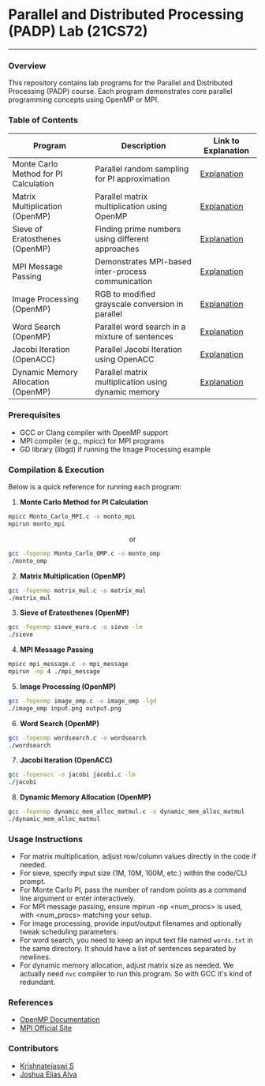 # Parallel and Distributed Processing (PADP) Lab (21CS72)

---

### Overview

This repository contains lab programs for the Parallel and Distributed Processing (PADP) course. Each program demonstrates core parallel programming concepts using OpenMP or MPI.

### Table of Contents

| Program                               | Description                                         | Link to Explanation                                                            |
| ------------------------------------- | --------------------------------------------------- | ------------------------------------------------------------------------------ |
| Monte Carlo Method for PI Calculation | Parallel random sampling for PI approximation       | [Explanation](./Lab_programs/PI_Calculation/Explaination.md) |
| Matrix Multiplication (OpenMP)        | Parallel matrix multiplication using OpenMP         | [Explanation](./Lab_programs/Matrix_Multiply/Explaination.md)                       |
| Sieve of Eratosthenes (OpenMP)        | Finding prime numbers using different approaches    | [Explanation](./Lab_programs/Sieve_Of_Erastothenes/Explaination.md)                       |
| MPI Message Passing                   | Demonstrates MPI-based inter-process communication  | [Explanation](./Lab_programs/MPI_message/Explaination.md)                      |
| Image Processing (OpenMP)             | RGB to modified grayscale conversion in parallel    | [Explanation](./Lab_programs/Image_OMP/Explaination.md)                        |
| Word Search (OpenMP)                  | Parallel word search in a mixture of sentences      | [Explanation](./Lab_programs/Wordsearch/Explaination.md)                       |
| Jacobi Iteration (OpenACC)    | Parallel Jacobi Iteration using OpenACC | [Explanation](./Lab_programs/Jacobi/Explanation.md)           |
| Dynamic Memory Allocation (OpenMP)    | Parallel matrix multiplication using dynamic memory | [Explanation](./Lab_programs/DynamicMemAlloc_MatMul/Explaination.md)           |

### Prerequisites

- GCC or Clang compiler with OpenMP support
- MPI compiler (e.g., mpicc) for MPI programs
- GD library (libgd) if running the Image Processing example

### Compilation & Execution

Below is a quick reference for running each program:

1. **Monte Carlo Method for PI Calculation**

```bash
mpicc Monto_Carlo_MPI.c -o monto_mpi
mpirun monto_mpi
```
<p style="text-align:center;">or</p>

```bash
gcc -fopenmp Monto_Carlo_OMP.c -o monto_omp
./monto_omp
```

2. **Matrix Multiplication (OpenMP)**

```bash
gcc -fopenmp matrix_mul.c -o matrix_mul
./matrix_mul
```

3. **Sieve of Eratosthenes (OpenMP)**

```bash
gcc -fopenmp sieve_euro.c -o sieve -lm
./sieve
```

4. **MPI Message Passing**

```bash
mpicc mpi_message.c -o mpi_message
mpirun -np 4 ./mpi_message
```

5. **Image Processing (OpenMP)**

```bash
gcc -fopenmp image_omp.c -o image_omp -lgd
./image_omp input.png output.png
```

6. **Word Search (OpenMP)**

```bash
gcc -fopenmp wordsearch.c -o wordsearch
./wordsearch
```

7. **Jacobi Iteration (OpenACC)**
```bash
gcc -fopenacc -o jacobi jacobi.c -lm
./jacobi
```

8. **Dynamic Memory Allocation (OpenMP)**

```bash
gcc -fopenmp dynamic_mem_alloc_matmul.c -o dynamic_mem_alloc_matmul
./dynamic_mem_alloc_matmul
```

### Usage Instructions

- For matrix multiplication, adjust row/column values directly in the code if needed.
- For sieve, specify input size (1M, 10M, 100M, etc.) within the code/CLI prompt.
- For Monte Carlo PI, pass the number of random points as a command line argument or enter interactively.
- For MPI message passing, ensure mpirun -np <num_procs> is used, with <num_procs> matching your setup.
- For image processing, provide input/output filenames and optionally tweak scheduling parameters.
- For word search, you need to keep an input text file named `words.txt` in the same directory. It should have a list of sentences separated by newlines.
- For dynamic memory allocation, adjust matrix size as needed. We actually need `nvc` compiler to run this program. So with GCC it's kind of redundant.

### References

- [OpenMP Documentation](https://www.openmp.org/resources/)
- [MPI Official Site](https://www.mpi-forum.org/)

### Contributors

- [Krishnatejaswi S](https://github.com/KTS-o7)
- [Joshua Elias Alva](https://github.com/joshalva23)
